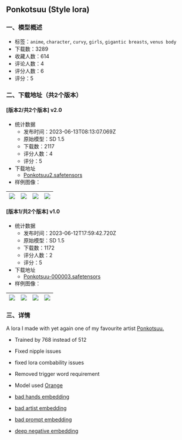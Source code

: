 ## Ponkotsuu (Style lora)
### 一、模型概述

- 标签：`anime`, `character`, `curvy`, `girls`, `gigantic breasts`, `venus body`
- 下载数：3289
- 收藏人数：614
- 评论人数：4
- 评分人数：6
- 评分：5

### 二、下载地址（共2个版本）

#### [版本2/共2个版本] v2.0

- 统计数据
  - 发布时间：2023-06-13T08:13:07.069Z
  - 原始模型：SD 1.5
  - 下载数：2117
  - 评分人数：4
  - 评分：5
- 下载地址
  - [Ponkotsuu2.safetensors](https://civitai.com/api/download/models/28420)
- 样例图像：

| <img src="https://image.civitai.com/xG1nkqKTMzGDvpLrqFT7WA/4ea65727-a48e-426f-a72d-37f145800b00/width=450/319984.jpeg" /> | <img src="https://image.civitai.com/xG1nkqKTMzGDvpLrqFT7WA/51d512c3-6686-4c61-c48e-fe654a739000/width=450/319983.jpeg" /> | <img src="https://image.civitai.com/xG1nkqKTMzGDvpLrqFT7WA/c4917b70-db10-429c-2154-a55becdf0300/width=450/319982.jpeg" /> | <img src="https://image.civitai.com/xG1nkqKTMzGDvpLrqFT7WA/7d84827a-1968-42a9-e9fd-2c9646537e00/width=450/319981.jpeg" /> |
| ---- | ---- | ---- | ---- |

#### [版本1/共2个版本] v1.0

- 统计数据
  - 发布时间：2023-06-12T17:59:42.720Z
  - 原始模型：SD 1.5
  - 下载数：1172
  - 评分人数：2
  - 评分：5
- 下载地址
  - [Ponkotsuu-000003.safetensors](https://civitai.com/api/download/models/12683)
- 样例图像：

| <img src="https://image.civitai.com/xG1nkqKTMzGDvpLrqFT7WA/fd7f33f3-8f5d-4ab3-bd8f-32aecca5ae00/width=450/122553.jpeg" /> | <img src="https://image.civitai.com/xG1nkqKTMzGDvpLrqFT7WA/7cf94588-573c-4d35-b07e-046bbb435800/width=450/122500.jpeg" /> | <img src="https://image.civitai.com/xG1nkqKTMzGDvpLrqFT7WA/405a3931-0521-4dcc-9f31-5fbd0e9cce00/width=450/122499.jpeg" /> | <img src="https://image.civitai.com/xG1nkqKTMzGDvpLrqFT7WA/7362269b-ee86-46dc-9cc5-80d04193e300/width=450/122498.jpeg" /> |
| ---- | ---- | ---- | ---- |


### 三、详情
<p>A lora I made with yet again one of my favourite artist <a target="_blank" rel="ugc" href="https://www.pixiv.net/en/users/1549613">Ponkotsuu.</a></p><p></p><p></p><ul><li><p>Trained by 768 instead of 512</p></li><li><p>Fixed nipple issues</p></li><li><p>fixed lora combability issues</p></li><li><p>Removed trigger word requirement</p></li><li><p>Model used <a target="_blank" rel="ugc" href="https://huggingface.co/WarriorMama777/OrangeMixs/blob/main/Models/AbyssOrangeMix2/AbyssOrangeMix2_hard.safetensors">Orange</a></p></li><li><p><a target="_blank" rel="ugc" href="https://huggingface.co/yesyeahvh/bad-hands-5/blob/main/bad-hands-5.pt">bad hands embedding</a></p></li><li><p><a target="_blank" rel="ugc" href="https://huggingface.co/NiXXerHATTER59/bad-artist/blob/main/bad-artist.pt">bad artist embedding</a></p></li><li><p><a target="_blank" rel="ugc" href="https://huggingface.co/embed/bad_prompt/blob/main/bad_prompt_version2.pt">bad prompt embedding</a></p></li><li><p><a target="_blank" rel="ugc" href="https://civitai.com/models/4629/deep-negative-v1x">deep negative embedding</a></p></li></ul>